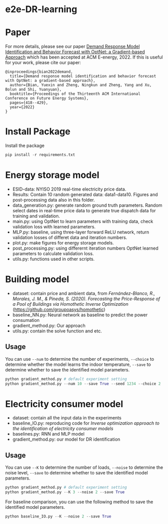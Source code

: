 # e2e-DR-learning
# Paper
For more details, please see our paper [Demand Response Model Identification and Behavior Forecast with OptNet: a Gradient-based Approach](https://dl.acm.org/doi/abs/10.1145/3538637.3538871) which has been accepted at ACM E-energy, 2022. If this is useful for your work, please cite our paper:
```
@inproceedings{bian2022demand,
  title={Demand response model identification and behavior forecast with OptNet: a gradient-based approach},
  author={Bian, Yuexin and Zheng, Ningkun and Zheng, Yang and Xu, Bolun and Shi, Yuanyuan},
  booktitle={Proceedings of the Thirteenth ACM International Conference on Future Energy Systems},
  pages={418--429},
  year={2022}
}
```


# Install Package
Install the package
```python
pip install -r requirements.txt
```
# Energy storage model
- ESID-data: NYISO 2019 real-time electricity price data.
- Results: Contain 10 random generated data: data1-data10. Figures and post-processing data also in this folder.
- data_generation.py: generate random ground truth parameters. Random select dates in real-time price data to generate true dispatch data for training and validation.
- main.py: using OptNet to learn parameters with training data, check validation loss with learned parameters.
- MLP.py: baseline, using three-layer forward ReLU network, return validation losses of differet data and iteration numbers.
- plot.py: make figures for energy storage models.
- post_processing.py: using differernt iteration numbers OptNet learned parameters to calculate validation loss.
- utils.py: functions used in other scripts.


# Building model
- dataset: contain price and ambient data, from *Fernández-Blanco, R., Morales, J. M., & Pineda, S. (2020). Forecasting the Price-Response of a Pool of Buildings via Homothetic Inverse Optimization* (https://github.com/groupoasys/homothetic)
- baseline_NN.py: Neural network as baseline to predict the power consumation
- gradient_method.py: Our approach
- utils.py: contain the solve function and etc.

## Usage
You can use `--num` to determine the number of experiments, `--choice` to determine whether the model learns the indoor temperature, `--save` to determine whether to save the identified model parameters.
```python
python gradient_method.py # default experiment setting
python gradient_method.py --num 10 --save True --seed 1234 --choice 2
```

# Electricity consumer model
- dataset: contain all the input data in the experiments
- baseline_IO.py: reproducing code for *Inverse optimization approach to the identification of electricity consumer models*
- baselines.py: RNN and MLP model
- gradient_method.py: our model for DR identification

## Usage
You can use `--K` to determine the number of loads, `--noise` to determine the noise level, `--save` to determine whether to save the identified model parameters.
```python
python gradient_method.py # default experiment setting
python gradient_method.py --K 3 --noise 2 --save True
```
For baseline comparison, you can use the following method to save the identified model parameters.
```python
python baseline_IO.py --K --noise 2 --save True
```
